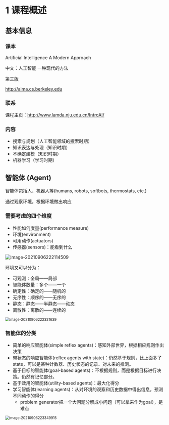 # 1 课程概述

## 基本信息

### 课本

Artificial Intelligence A Modern Approach

中文：人工智能   一种现代的方法

第三版

http://aima.cs.berkeley.edu

### 联系

课程主页：http://www.lamda.nju.edu.cn/IntroAI/

### 内容

* 搜索与规划（人工智能领域的搜索时期）
* 知识表达与处理（知识时期）
* 不确定建模（知识时期）
* 机器学习（学习时期）

## 智能体 (Agent)

智能体包括人、机器人等(humans, robots, softbots, thermostats, etc.)

通过观察环境，根据环境做出响应

### 需要考虑的四个维度

* 性能如何度量(performance measure)
* 环境(environment)
* 可用动作(actuators)
* 传感器(sensors)：能看到什么

<img src="C:\Users\10643\AppData\Roaming\Typora\typora-user-images\image-20210906222114509.png"   alt="image-20210906222114509" style="zoom:100%;" />

环境又可以分为：

* 可观测：全局——局部
* 智能体数量：多个——一个
* 确定性：确定的——随机的
* 无序性：顺序的——无序的
* 静态：静态——半静态——动态
* 离散性：离散的——连续的

<img src="C:\Users\10643\AppData\Roaming\Typora\typora-user-images\image-20210906222321639.png" alt="image-20210906222321639"   style="zoom:80%;" />

### 智能体的分类

* 简单的响应智能体(simple reflex agents)：感知外部世界，根据相应规则作出决策
* 带状态的响应智能体(reflex agents with state)：仍然基于规则，比上面多了state，可以是某种计数器、历史状态的记录、对未来的推测。
* 基于目标的智能体(goal-based agents)：不根据规则，而是根据目标进行决策。仍然有记忆部分。
* 基于效用的智能体(utility-based agents)：最大化得分
* 学习智能体(learning agents)：从对环境的观察和历史数据中得出信息，预测不同动作的得分
  * problem generator把一个大问题分解成小问题（可以拿来作为goal），是难点

<img src="C:\Users\10643\AppData\Roaming\Typora\typora-user-images\image-20210906223349915.png" alt="image-20210906223349915"   style="zoom:80%;" />